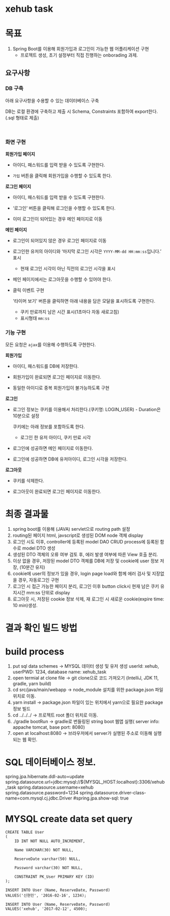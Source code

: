 # xehub task

# 목표
1. Spring Boot를 이용해 회원가입과 로그인이 가능한 웹 어플리케이션 구현
	* 프로젝트 생성, 초기 설정부터 직접 진행하는 onborading 과제.
	
## 요구사항

### DB 구축

아래 요구사항을 수용할 수 있는 데이터베이스 구축

DB는 로컬 환경에 구축하고 제출 시 Schema, Constraints 포함하여 export한다.(.sql 형태로 제출)

<br>

### 화면 구현

**회원가입 페이지**

- 아이디, 패스워드를 입력 받을 수 있도록 구현한다.

- `가입` 버튼을 클릭해 회원가입을 수행할 수 있도록 한다.

**로그인 페이지**

- 아이디, 패스워드를 입력 받을 수 있도록 구현한다.

- ‘로그인’ 버튼을 클릭해 로그인을 수행할 수 있도록 한다.

- 이미 로그인이 되어있는 경우 메인 페이지로 이동

**메인 페이지**

- 로그인이 되어있지 않은 경우 로그인 페이지로 이동

- 로그인한 유저의 아이디와 ‘마지막 로그인 시각은 `YYYY-MM-dd HH:mm:ss`입니다.’ 표시
    - 현재 로그인 시각이 아닌 직전의 로그인 시각을 표시

- 메인 페이지에서는 로그아웃을 수행할 수 있어야 한다.

- 클릭 이벤트 구현

    '타이머 보기' 버튼을 클릭하면 아래 내용을 담은 모달을 표시하도록 구현한다.
    - 쿠키 만료까지 남은 시간 표시(1초마다 자동 새로고침)
    - 표시형태 `mm:ss`



### 기능 구현

모든 요청은 `ajax`를 이용해 수행하도록 구현한다.

**회원가입**

- 아이디, 패스워드를 DB에 저장한다.

- 회원가입이 완료되면 로그인 페이지로 이동한다.

- 동일한 아이디로 중복 회원가입이 불가능하도록 구현

**로그인**

- 로그인 정보는 쿠키를 이용해서 처리한다.(쿠키명: LOGIN_USER) - Duration은 10분으로 설정

    쿠키에는 아래 정보를 포함하도록 한다.
    - 로그인 한 유저 아이디, 쿠키 만료 시각

- 로그인에 성공하면 메인 페이지로 이동한다.

- 로그인에 성공하면 DB에 유저아이디, 로그인 시각을 저장한다.


**로그아웃**

- 쿠키를 삭제한다.

- 로그아웃이 완료되면 로그인 페이지로 이동한다.

# 최종 결과물 
1. spring boot를 이용해 (JAVA) servlet으로 routing path 설정
2. routing된 페이지 html, javscript로 생성된 DOM node 객체 display
3. 로그인 시도 이후, controller에 등록된 model DAO CRUD process에 등록된 함수로 model DTO 생성
4. 생성된 DTO 객체의 오류 여부 검토 후, 에러 발생 여부에 따른 View 호출 분리.
5. 이상 없을 경우, 저장된 model DTO 객체를 DB에 저장 및 cookie에 user 정보 저장, (10분간 유지)
6. cookie에 user의 정보가 있을 경우, login page load와 함께 에러 검사 및 지장없을 경우, 자동로그인 구현
7. 로그인 시 접근 가능한 페이지 분리, 로그인 이후 button click시 현재 남은 쿠키 유지시간 mm:ss 단위로 display
8. 로그아웃 시, 저장된 cookie 정보 삭제, 재 로그인 시 새로운 cookie(expire time: 10 min)생성.

# 결과 확인 빌드 방법
# build process
  1. put sql data schemes		-> MYSQL 데이터 생성 및 유저 생성 userId: xehub, userPWD: 1234, database name: xehub_task
  2. open termial at clone file		-> git clone으로 코드 가져오기 (IntelliJ, JDK 11, gradle, yarn build) 
  3. cd src/java/main/webapp		-> node_module 설치를 위한 package.json 파일 위치로 이동.
  4. yarn install			-> package.json 파일이 있는 위치에서 yarn으로 필요한 package 정보 빌드
  5. cd ../../../ 			-> 프로젝트 root 폴더 위치로 이동.
  6. ./gradle bootRun			-> gradle로 번들링된 string boot 웹앱 실행( server info: appache tomcat, base port: 8080)
  7. open at localhost:8080		-> 브라우저에서 server가 실행된 주소로 이동해 실행되는 웹 확인.
  
  
# SQL 데이터베이스 정보. 

spring.jpa.hibernate.ddl-auto=update
spring.datasource.url=jdbc:mysql://${MYSQL_HOST:localhost}:3306/xehub_task
spring.datasource.username=xehub
spring.datasource.password=1234
spring.datasource.driver-class-name=com.mysql.cj.jdbc.Driver
#spring.jpa.show-sql: true


# MYSQL create data set query

``` MYSQL
CREATE TABLE User
(
    ID INT NOT NULL AUTO_INCREMENT,

    Name VARCHAR(30) NOT NULL,

    ReserveDate varchar(50) NULL,

    Password varchar(30) NOT NULL,

	CONSTRAINT PK_User PRIMARY KEY (ID)
);

INSERT INTO User (Name, ReserveDate, Password)
VALUES('신현민', '2016-02-16', 1234);

INSERT INTO User (Name, ReserveDate, Password)
VALUES('xehub', '2017-02-12', 4500);

```

